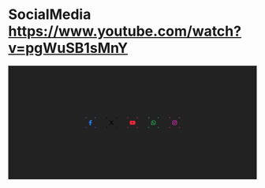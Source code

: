 # SocialMedia https://www.youtube.com/watch?v=pgWuSB1sMnY
<p align="center">
  <img src="preview.png" alt="preview del proyecto"  width="1600">
</p>